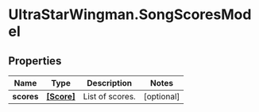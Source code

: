 # UltraStarWingman.SongScoresModel

## Properties

Name | Type | Description | Notes
------------ | ------------- | ------------- | -------------
**scores** | [**[Score]**](Score.md) | List of scores. | [optional] 


